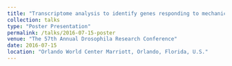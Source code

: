 ```yaml
---
title: "Transcriptome analysis to identify genes responding to mechanical force in developing *Drosophila* embryos"
collection: talks
type: "Poster Presentation"
permalink: /talks/2016-07-15-poster
venue: "The 57th Annual Drosophila Research Conference"
date: 2016-07-15
location: "Orlando World Center Marriott, Orlando, Florida, U.S."
---
```


